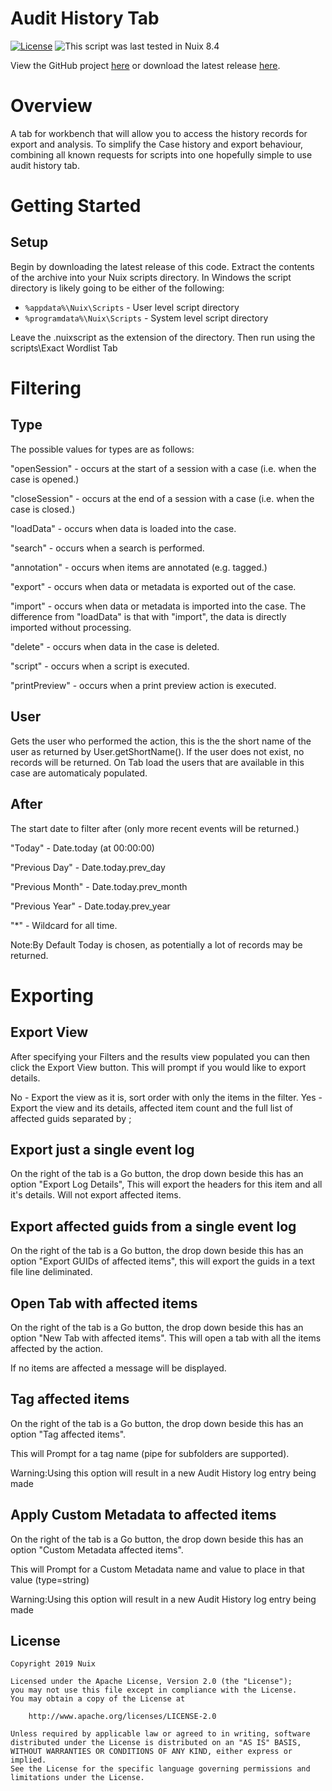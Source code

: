 Audit History Tab
==============

[![License](https://img.shields.io/badge/License-Apache%202.0-blue.svg)](http://www.apache.org/licenses/LICENSE-2.0) ![This script was last tested in Nuix 8.4](https://img.shields.io/badge/Script%20Tested%20in%20Nuix-8.4-green.svg)

View the GitHub project [here](https://github.com/Nuix/Audit-History-Tab) or download the latest release [here](https://github.com/Nuix/Audit-History-Tab/releases).

# Overview

A tab for workbench that will allow you to access the history records for export and analysis. To simplify the Case history and export behaviour, combining all known requests for scripts into one hopefully simple to use audit history tab.

# Getting Started

## Setup

Begin by downloading the latest release of this code.
Extract the contents of the archive into your Nuix scripts directory.
In Windows the script directory is likely going to be either of the following:

- `%appdata%\Nuix\Scripts` - User level script directory
- `%programdata%\Nuix\Scripts` - System level script directory

Leave the .nuixscript as the extension of the directory.
Then run using the scripts\Exact Wordlist Tab

# Filtering

## Type
The possible values for types are as follows:

"openSession" - occurs at the start of a session with a case (i.e. when the case is opened.)

"closeSession" - occurs at the end of a session with a case (i.e. when the case is closed.)

"loadData" - occurs when data is loaded into the case.

"search" - occurs when a search is performed.

"annotation" - occurs when items are annotated (e.g. tagged.)

"export" - occurs when data or metadata is exported out of the case.

"import" - occurs when data or metadata is imported into the case. The difference from "loadData" is that with "import", the data is directly imported without processing.

"delete" - occurs when data in the case is deleted.

"script" - occurs when a script is executed.

"printPreview" - occurs when a print preview action is executed.


## User
Gets the user who performed the action, this is the the short name of the user as returned by User.getShortName(). If the user does not exist, no records will be returned. On Tab load the users that are available in this case are automaticaly populated.

## After
The start date to filter after (only more recent events will be returned.)

"Today" - Date.today (at 00:00:00)

"Previous Day" - Date.today.prev_day

"Previous Month" - Date.today.prev_month

"Previous Year" - Date.today.prev_year

"*" - Wildcard for all time.

Note:By Default Today is chosen, as potentially a lot of records may be returned.

# Exporting
## Export View
After specifying your Filters and the results view populated you can then click the Export View button. This will prompt if you would like to export details.

No - Export the view as it is, sort order with only the items in the filter. Yes - Export the view and its details, affected item count and the full list of affected guids separated by ;

## Export just a single event log
On the right of the tab is a Go button, the drop down beside this has an option "Export Log Details", This will export the headers for this item and all it's details. Will not export affected items.

## Export affected guids from a single event log
On the right of the tab is a Go button, the drop down beside this has an option "Export GUIDs of affected items", this will export the guids in a text file line deliminated.

## Open Tab with affected items
On the right of the tab is a Go button, the drop down beside this has an option "New Tab with affected items". This will open a tab with all the items affected by the action.

If no items are affected a message will be displayed.

## Tag affected items
On the right of the tab is a Go button, the drop down beside this has an option "Tag affected items".

This will Prompt for a tag name (pipe for subfolders are supported).

Warning:Using this option will result in a new Audit History log entry being made

## Apply Custom Metadata to affected items
On the right of the tab is a Go button, the drop down beside this has an option "Custom Metadata affected items".

This will Prompt for a Custom Metadata name and value to place in that value (type=string)

Warning:Using this option will result in a new Audit History log entry being made


## License

```
Copyright 2019 Nuix

Licensed under the Apache License, Version 2.0 (the "License");
you may not use this file except in compliance with the License.
You may obtain a copy of the License at

    http://www.apache.org/licenses/LICENSE-2.0

Unless required by applicable law or agreed to in writing, software
distributed under the License is distributed on an "AS IS" BASIS,
WITHOUT WARRANTIES OR CONDITIONS OF ANY KIND, either express or implied.
See the License for the specific language governing permissions and
limitations under the License.
```
